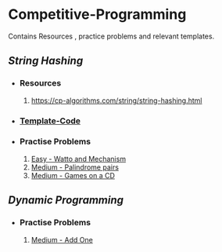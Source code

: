 # Competitive-Programming
Contains Resources , practice problems and relevant templates.

## *String Hashing*

- ### Resources
  1. https://cp-algorithms.com/string/string-hashing.html 
- ### [Template-Code](Templates/String-Hashing)
- ### Practise Problems
  1. [Easy - Watto and Mechanism](https://codeforces.com/problemset/problem/514/C)
  2. [Medium - Palindrome pairs](https://codeforces.com/contest/159/problem/D)
  3. [Medium - Games on a CD](https://codeforces.com/contest/727/problem/E)

## *Dynamic Programming*
- ### Practise Problems
  1. [Medium - Add One](https://codeforces.com/contest/1513/problem/C)
